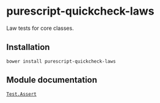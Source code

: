 # purescript-quickcheck-laws

Law tests for core classes.

## Installation

```
bower install purescript-quickcheck-laws
```

## Module documentation

[`Test.Assert`](docs/Test/Assert.md)
